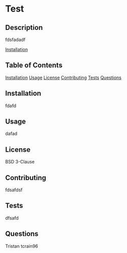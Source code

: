 # Test

## Description

fdsfadadf

[Installation](#installation)

## Table of Contents

[Installation](#installation)
[Usage](#usage)
[License](#license)
[Contributing](#contributing)
[Tests](#tests)
[Questions](#questions)

## Installation

fdafd

## Usage

dafad

## License

BSD 3-Clause

## Contributing

fdsafdsf

## Tests

dfsafd

## Questions

Tristan
tcrain96
